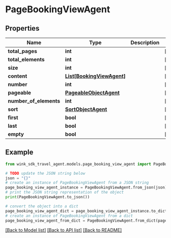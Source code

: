 # PageBookingViewAgent


## Properties

Name | Type | Description | Notes
------------ | ------------- | ------------- | -------------
**total_pages** | **int** |  | [optional] 
**total_elements** | **int** |  | [optional] 
**size** | **int** |  | [optional] 
**content** | [**List[BookingViewAgent]**](BookingViewAgent.md) |  | [optional] 
**number** | **int** |  | [optional] 
**pageable** | [**PageableObjectAgent**](PageableObjectAgent.md) |  | [optional] 
**number_of_elements** | **int** |  | [optional] 
**sort** | [**SortObjectAgent**](SortObjectAgent.md) |  | [optional] 
**first** | **bool** |  | [optional] 
**last** | **bool** |  | [optional] 
**empty** | **bool** |  | [optional] 

## Example

```python
from wink_sdk_travel_agent.models.page_booking_view_agent import PageBookingViewAgent

# TODO update the JSON string below
json = "{}"
# create an instance of PageBookingViewAgent from a JSON string
page_booking_view_agent_instance = PageBookingViewAgent.from_json(json)
# print the JSON string representation of the object
print(PageBookingViewAgent.to_json())

# convert the object into a dict
page_booking_view_agent_dict = page_booking_view_agent_instance.to_dict()
# create an instance of PageBookingViewAgent from a dict
page_booking_view_agent_from_dict = PageBookingViewAgent.from_dict(page_booking_view_agent_dict)
```
[[Back to Model list]](../README.md#documentation-for-models) [[Back to API list]](../README.md#documentation-for-api-endpoints) [[Back to README]](../README.md)


